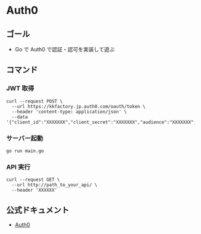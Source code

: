 # Auth0

## ゴール

- Go で Auth0 で認証・認可を実装して遊ぶ

## コマンド

### JWT 取得

```shell
curl --request POST \
  --url https://kkfactory.jp.auth0.com/oauth/token \
  --header 'content-type: application/json' \
  --data '{"client_id":"XXXXXXX","client_secret":"XXXXXXX","audience":"XXXXXXX","grant_type":"client_credentials"}'
```

### サーバー起動

```shell
go run main.go
```

### API 実行

```shell
curl --request GET \
  --url http://path_to_your_api/ \
  --header 'XXXXXX'
```

## 公式ドキュメント

- [Auth0](https://auth0.com/jp)
